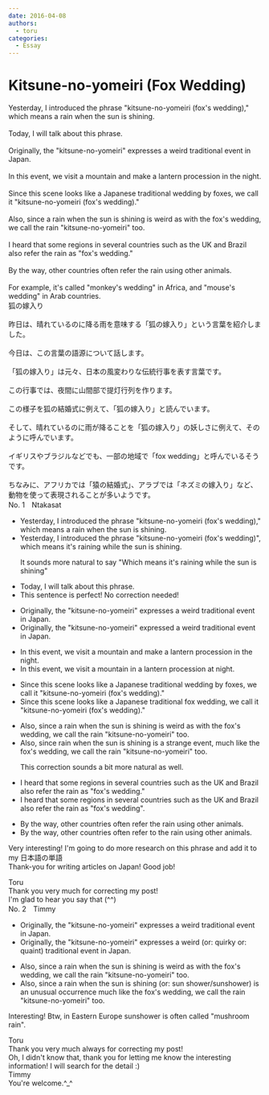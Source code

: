 ```yaml
---
date: 2016-04-08
authors:
  - toru
categories:
  - Essay
---
```


<h1 id="subject_show">Kitsune-no-yomeiri (Fox Wedding)</h1>
<div class="date" hidden>Apr 8, 2016 16:11</div>
<div id="post"><div id="body_show_ori">
Yesterday, I introduced the phrase "kitsune-no-yomeiri (fox's wedding)," which means a rain when the sun is shining.<br/><br/>Today, I will talk about this phrase.<br/><br/>Originally, the "kitsune-no-yomeiri" expresses a weird traditional event in Japan.<br/><br/>In this event, we visit a mountain and make a lantern procession in the night.<br/><br/>Since this scene looks like a Japanese traditional wedding by foxes, we call it "kitsune-no-yomeiri (fox's wedding)."<br/><br/>Also, since a rain when the sun is shining is weird as with the fox's wedding, we call the rain "kitsune-no-yomeiri" too.<br/><br/>I heard that some regions in several countries such as the UK and Brazil also refer the rain as "fox's wedding."<br/><br/>By the way, other countries often refer the rain using other animals.<br/><br/>For example, it's called "monkey's wedding" in Africa, and "mouse's wedding" in Arab countries.
</div></div>

<!-- more -->

<div id="post_ja"><div id="body_show_mo">
狐の嫁入り<br/><br/>昨日は、晴れているのに降る雨を意味する「狐の嫁入り」という言葉を紹介しました。<br/><br/>今日は、この言葉の語源について話します。<br/><br/>「狐の嫁入り」は元々、日本の風変わりな伝統行事を表す言葉です。<br/><br/>この行事では、夜間に山間部で提灯行列を作ります。<br/><br/>この様子を狐の結婚式に例えて、「狐の嫁入り」と読んでいます。<br/><br/>そして、晴れているのに雨が降ることを「狐の嫁入り」の妖しさに例えて、そのように呼んでいます。<br/><br/>イギリスやブラジルなどでも、一部の地域で「fox wedding」と呼んでいるそうです。<br/><br/>ちなみに、アフリカでは「猿の結婚式」、アラブでは「ネズミの嫁入り」など、動物を使って表現されることが多いようです。
</div></div>
<div id="block"><div class="first_name"> No. 1　<span class="just_name">Ntakasat</span></div><div id="block2">
<ul class="correction_field">
<li class="incorrect">Yesterday, I introduced the phrase "kitsune-no-yomeiri (fox's wedding)," which means a rain when the sun is shining.</li>
<li class="corrected correct">
Yesterday, I introduced the phrase "kitsune-no-yomeiri (fox's wedding)", which means it's raining while the sun is shining.
<p class="correction_comment">It sounds more natural to say "Which means it's raining while the sun is shining"</p>
</li>
</ul>
<ul class="correction_field">
<li class="incorrect">Today, I will talk about this phrase.</li>
<li class="corrected perfect">This sentence is perfect! No correction needed!</li>
</ul>
<ul class="correction_field">
<li class="incorrect">Originally, the "kitsune-no-yomeiri" expresses a weird traditional event in Japan.</li>
<li class="corrected correct">
Originally, the "kitsune-no-yomeiri" expressed a weird traditional event in Japan.
</li>
</ul>
<ul class="correction_field">
<li class="incorrect">In this event, we visit a mountain and make a lantern procession in the night.</li>
<li class="corrected correct">
In this event, we visit a mountain in a lantern procession at night.
</li>
</ul>
<ul class="correction_field">
<li class="incorrect">Since this scene looks like a Japanese traditional wedding by foxes, we call it "kitsune-no-yomeiri (fox's wedding)."</li>
<li class="corrected correct">
Since this scene looks like a Japanese traditional fox wedding, we call it "kitsune-no-yomeiri (fox's wedding)."
</li>
</ul>
<ul class="correction_field">
<li class="incorrect">Also, since a rain when the sun is shining is weird as with the fox's wedding, we call the rain "kitsune-no-yomeiri" too.</li>
<li class="corrected correct">
Also, since rain when the sun is shining is a strange event, much like the fox's wedding, we call the rain "kitsune-no-yomeiri" too.
<p class="correction_comment">This correction sounds a bit more natural as well.</p>
</li>
</ul>
<ul class="correction_field">
<li class="incorrect">I heard that some regions in several countries such as the UK and Brazil also refer the rain as "fox's wedding."</li>
<li class="corrected correct">
I heard that some regions in several countries such as the UK and Brazil also refer the rain as "fox's wedding".
</li>
</ul>
<ul class="correction_field">
<li class="incorrect">By the way, other countries often refer the rain using other animals.</li>
<li class="corrected correct">
By the way, other countries often refer to the rain using other animals.
</li>
</ul>
<p class="comment_small">
 Very interesting! I'm going to do more research on this phrase and add it to my 日本語の単語
 <br/>
 Thank-you for writing articles on Japan! Good job!
</p>

</div><div class="name"><span class="just_name">Toru</span><br>
Thank you very much for correcting my post!<br/>I'm glad to hear you say that (^^)
</div>
</div>
<div id="block"><div class="first_name"> No. 2　<span class="just_name">Timmy</span></div><div id="block2">
<ul class="correction_field">
<li class="incorrect">Originally, the "kitsune-no-yomeiri" expresses a weird traditional event in Japan.</li>
<li class="corrected correct">
Originally, the "kitsune-no-yomeiri" expresses a weird (or: <span class="f_blue">quirky </span>or: <span class="f_blue">quaint</span>) traditional event in Japan.
</li>
</ul>
<ul class="correction_field">
<li class="incorrect">Also, since a rain when the sun is shining is weird as with the fox's wedding, we call the rain "kitsune-no-yomeiri" too.</li>
<li class="corrected correct">
Also, since a rain when the sun is shining (or: <span class="f_blue">sun shower</span>/<span class="f_blue">sunshower</span>) is a<span class="f_blue">n</span> <span class="f_blue">unusual occurrence</span> much like the fox's wedding, we call the rain "kitsune-no-yomeiri" too.
</li>
</ul>
<p class="comment_small">
 Interesting! Btw, in Eastern Europe sunshower is often called "mushroom rain".
</p>

</div><div class="name"><span class="just_name">Toru</span><br>
Thank you very much always for correcting my post!<br/>Oh, I didn't know that, thank you for letting me know the interesting information! I will search for the detail :)
</div>
<div class="name"><span class="just_name">Timmy</span><br>
You're welcome.^_^
</div>
</div>
